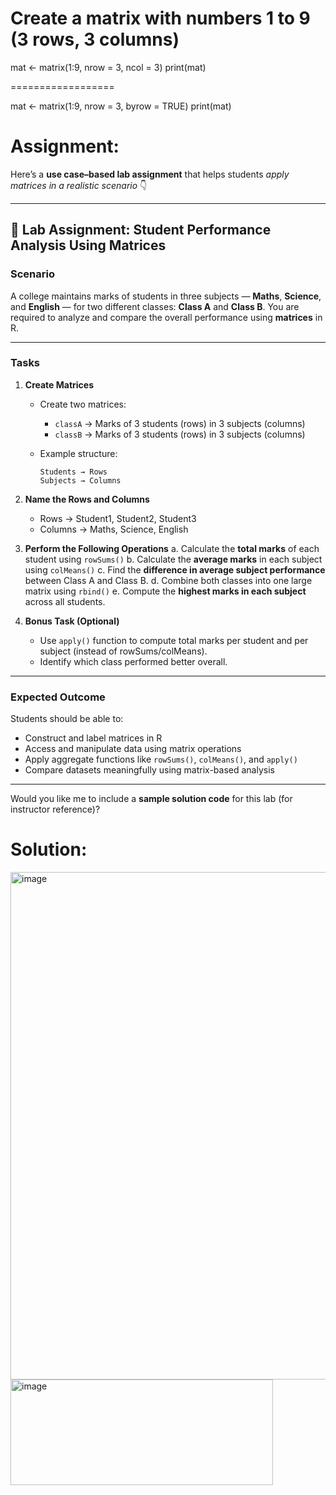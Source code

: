 # Create a matrix with numbers 1 to 9 (3 rows, 3 columns)
mat <- matrix(1:9, nrow = 3, ncol = 3)
print(mat)


==================

mat <- matrix(1:9, nrow = 3, byrow = TRUE)
print(mat)


Assignment:
=============

Here’s a **use case–based lab assignment** that helps students *apply matrices in a realistic scenario* 👇

---

## 🎯 **Lab Assignment: Student Performance Analysis Using Matrices**

### **Scenario**

A college maintains marks of students in three subjects — **Maths**, **Science**, and **English** — for two different classes: **Class A** and **Class B**.
You are required to analyze and compare the overall performance using **matrices** in R.

---

### **Tasks**

1. **Create Matrices**

   * Create two matrices:

     * `classA` → Marks of 3 students (rows) in 3 subjects (columns)
     * `classB` → Marks of 3 students (rows) in 3 subjects (columns)
   * Example structure:

     ```
     Students → Rows
     Subjects → Columns
     ```

2. **Name the Rows and Columns**

   * Rows → Student1, Student2, Student3
   * Columns → Maths, Science, English

3. **Perform the Following Operations**
   a. Calculate the **total marks** of each student using `rowSums()`
   b. Calculate the **average marks** in each subject using `colMeans()`
   c. Find the **difference in average subject performance** between Class A and Class B.
   d. Combine both classes into one large matrix using `rbind()`
   e. Compute the **highest marks in each subject** across all students.

4. **Bonus Task (Optional)**

   * Use `apply()` function to compute total marks per student and per subject (instead of rowSums/colMeans).
   * Identify which class performed better overall.

---

### **Expected Outcome**

Students should be able to:

* Construct and label matrices in R
* Access and manipulate data using matrix operations
* Apply aggregate functions like `rowSums()`, `colMeans()`, and `apply()`
* Compare datasets meaningfully using matrix-based analysis

---

Would you like me to include a **sample solution code** for this lab (for instructor reference)?


# Solution:

<img width="862" height="812" alt="image" src="https://github.com/user-attachments/assets/9547095f-010b-4699-9b22-5000112de8d6" />
<img width="420" height="169" alt="image" src="https://github.com/user-attachments/assets/deffe416-6615-4ed2-a824-85a208bc805e" />



